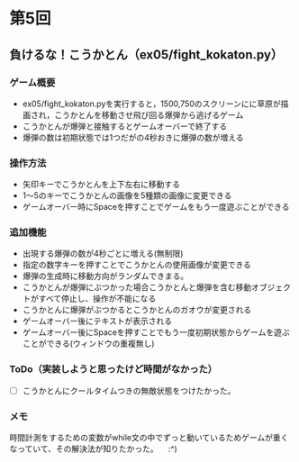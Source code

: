 # 第5回
## 負けるな！こうかとん（ex05/fight_kokaton.py）
### ゲーム概要
- ex05/fight_kokaton.pyを実行すると，1500,750のスクリーンにに草原が描画され，こうかとんを移動させ飛び回る爆弾から逃げるゲーム
- こうかとんが爆弾と接触するとゲームオーバーで終了する
- 爆弾の数は初期状態では1つだがの4秒おきに爆弾の数が増える
### 操作方法
- 矢印キーでこうかとんを上下左右に移動する
- 1～5のキーでこうかとんの画像を5種類の画像に変更できる
- ゲームオーバー時にSpaceを押すことでゲームをもう一度遊ぶことができる
### 追加機能
- 出現する爆弾の数が4秒ごとに増える(無制限)
- 指定の数字キーを押すことでこうかとんの使用画像が変更できる
- 爆弾の生成時に移動方向がランダムできまる。
- こうかとんが爆弾にぶつかった場合こうかとんと爆弾を含む移動オブジェクトがすべて停止し、操作が不能になる
- こうかとんに爆弾がぶつかるとこうかとんのガオウが変更される
- ゲームオーバー後にテキストが表示される
- ゲームオーバー後にSpaceを押すことでもう一度初期状態からゲームを遊ぶことができる(ウィンドウの重複無し)
### ToDo（実装しようと思ったけど時間がなかった）
- [ ] こうかとんにクールタイムつきの無敵状態をつけたかった。
### メモ
 時間計測をするための変数がwhile文の中でずっと動いているためゲームが重くなっていて、その解決法が知りたかった。
　:^)